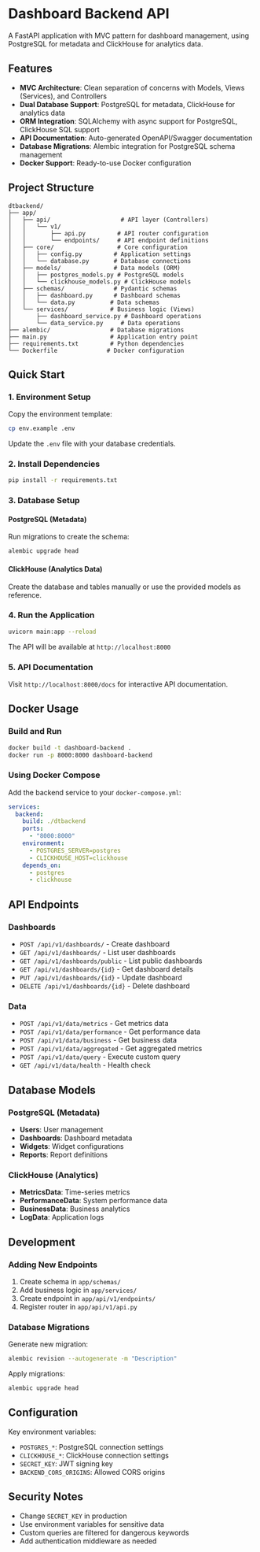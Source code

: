 # Dashboard Backend API

A FastAPI application with MVC pattern for dashboard management, using PostgreSQL for metadata and ClickHouse for analytics data.

## Features

- **MVC Architecture**: Clean separation of concerns with Models, Views (Services), and Controllers
- **Dual Database Support**: PostgreSQL for metadata, ClickHouse for analytics data
- **ORM Integration**: SQLAlchemy with async support for PostgreSQL, ClickHouse SQL support
- **API Documentation**: Auto-generated OpenAPI/Swagger documentation
- **Database Migrations**: Alembic integration for PostgreSQL schema management
- **Docker Support**: Ready-to-use Docker configuration

## Project Structure

```
dtbackend/
├── app/
│   ├── api/                    # API layer (Controllers)
│   │   └── v1/
│   │       ├── api.py         # API router configuration
│   │       └── endpoints/     # API endpoint definitions
│   ├── core/                  # Core configuration
│   │   ├── config.py         # Application settings
│   │   └── database.py       # Database connections
│   ├── models/               # Data models (ORM)
│   │   ├── postgres_models.py # PostgreSQL models
│   │   └── clickhouse_models.py # ClickHouse models
│   ├── schemas/              # Pydantic schemas
│   │   ├── dashboard.py      # Dashboard schemas
│   │   └── data.py          # Data schemas
│   └── services/            # Business logic (Views)
│       ├── dashboard_service.py # Dashboard operations
│       └── data_service.py     # Data operations
├── alembic/                 # Database migrations
├── main.py                  # Application entry point
├── requirements.txt         # Python dependencies
└── Dockerfile              # Docker configuration
```

## Quick Start

### 1. Environment Setup

Copy the environment template:
```bash
cp env.example .env
```

Update the `.env` file with your database credentials.

### 2. Install Dependencies

```bash
pip install -r requirements.txt
```

### 3. Database Setup

#### PostgreSQL (Metadata)
Run migrations to create the schema:
```bash
alembic upgrade head
```

#### ClickHouse (Analytics Data)
Create the database and tables manually or use the provided models as reference.

### 4. Run the Application

```bash
uvicorn main:app --reload
```

The API will be available at `http://localhost:8000`

### 5. API Documentation

Visit `http://localhost:8000/docs` for interactive API documentation.

## Docker Usage

### Build and Run

```bash
docker build -t dashboard-backend .
docker run -p 8000:8000 dashboard-backend
```

### Using Docker Compose

Add the backend service to your `docker-compose.yml`:

```yaml
services:
  backend:
    build: ./dtbackend
    ports:
      - "8000:8000"
    environment:
      - POSTGRES_SERVER=postgres
      - CLICKHOUSE_HOST=clickhouse
    depends_on:
      - postgres
      - clickhouse
```

## API Endpoints

### Dashboards
- `POST /api/v1/dashboards/` - Create dashboard
- `GET /api/v1/dashboards/` - List user dashboards
- `GET /api/v1/dashboards/public` - List public dashboards
- `GET /api/v1/dashboards/{id}` - Get dashboard details
- `PUT /api/v1/dashboards/{id}` - Update dashboard
- `DELETE /api/v1/dashboards/{id}` - Delete dashboard

### Data
- `POST /api/v1/data/metrics` - Get metrics data
- `POST /api/v1/data/performance` - Get performance data
- `POST /api/v1/data/business` - Get business data
- `POST /api/v1/data/aggregated` - Get aggregated metrics
- `POST /api/v1/data/query` - Execute custom query
- `GET /api/v1/data/health` - Health check

## Database Models

### PostgreSQL (Metadata)
- **Users**: User management
- **Dashboards**: Dashboard metadata
- **Widgets**: Widget configurations
- **Reports**: Report definitions

### ClickHouse (Analytics)
- **MetricsData**: Time-series metrics
- **PerformanceData**: System performance data
- **BusinessData**: Business analytics
- **LogData**: Application logs

## Development

### Adding New Endpoints

1. Create schema in `app/schemas/`
2. Add business logic in `app/services/`
3. Create endpoint in `app/api/v1/endpoints/`
4. Register router in `app/api/v1/api.py`

### Database Migrations

Generate new migration:
```bash
alembic revision --autogenerate -m "Description"
```

Apply migrations:
```bash
alembic upgrade head
```

## Configuration

Key environment variables:

- `POSTGRES_*`: PostgreSQL connection settings
- `CLICKHOUSE_*`: ClickHouse connection settings
- `SECRET_KEY`: JWT signing key
- `BACKEND_CORS_ORIGINS`: Allowed CORS origins

## Security Notes

- Change `SECRET_KEY` in production
- Use environment variables for sensitive data
- Custom queries are filtered for dangerous keywords
- Add authentication middleware as needed
